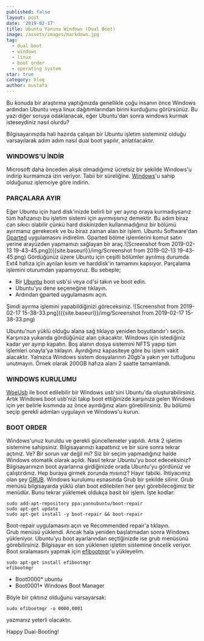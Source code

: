 ```yaml
---
published: false
layout: post
date: '2019-02-17'
title: Ubuntu Yanına Windows (Dual Boot)
image: /assets/images/markdown.jpg
tag:
  - dual boot
  - windows
  - linux
  - boot order
  - operating system
star: true
category: blog
author: mustafa
---
```

Bu konuda bir araştırma yaptığınızda genellikle çoğu insanın önce Windows ardından Ubuntu veya linux dağıtımlarından birini kurduğunu görürsünüz. Bu yazı diğer soruya odaklanacak, eğer Ubuntu'dan sonra windows kurmak isteseydiniz nasıl olurdu?

Bilgisayarınızda hali hazırda çalışan bir Ubuntu işletim sisteminiz olduğu varsayılarak adım adım nasıl dual boot yapılır, anlatılacaktır.
### WINDOWS'U İNDİR
Microsoft daha önceden alışık olmadığımız ücretsiz bir şekilde Windows'u indirip kurmamıza izin veriyor. Tabii bir süreliğine. [Windows](https://www.microsoft.com/tr-tr/software-download/windows10ISO)'u sahip olduğunuz işlemciye göre indirin.
### PARÇALARA AYIR
Eğer Ubuntu için hard disk'inizde belirli bir yer ayırıp oraya kurmadıysanız tüm hafızanızı bu işletim sistemi için ayırmışsınız demektir. Bu adım biraz can sıkıcı olabilir çünkü hard diskinizden kullanmadığınız bir bölümü ayırmanız gerekecek ve bu biraz zaman alan bir işlem. Ubuntu Software'dan [Gparted](https://gparted.org/) uygulamasını indirelim. Gparted bölme işlemlerini komut satırı yerine arayüzden yapmamızı sağlayan bir araç.![Screenshot from 2019-02-13 19-43-45.png]({{site.baseurl}}/img/Screenshot from 2019-02-13 19-43-45.png)
Gördüğünüz üzere Ubuntu için çeşitli bölümler ayrılmış durumda. Ext4 hafıza için ayrılan kısım ve harddisk'in tamamını kapsıyor. Parçalama işlemini oturumdan yapamıyoruz. Bu sebeple;
- Bir [Ubuntu](https://www.ubuntu.com/download/desktop) boot usb'si veya cd'si takın ve boot edin.
- Ubuntu'yu dene seçeneğine tıklayın. 
- Ardından gparted uygulamasını açın. 

Şimdi ayırma işlemini yapabildiğinizi göreceksiniz. 
![Screenshot from 2019-02-17 15-38-33.png]({{site.baseurl}}/img/Screenshot from 2019-02-17 15-38-33.png)

Ubuntu'nun yüklü olduğu alana sağ tıklayıp yeniden boyutlandır'ı seçin. Karşınıza yukarıda gördüğünüz alan çıkacaktır. Windows için istediğiniz kadar yer ayırıp kapatın. Boş alanın dosya sistemini NFTS yapıp tüm işlemleri onayla'ya tıklayın. Ayırdığınız kapasiteye göre bu işlem vakit alacaktır. Yalnızca Windows sistem dosyalarının 20gb'a yakın yer tuttuğunu unutmayın. Örnek olarak 200GB hafıza alanı 2 saatte tamamlandı.
### WINDOWS KURULUMU
[WoeUsb](https://github.com/slacka/WoeUSB) ile boot edilebilir bir Windows usb'sini Ubuntu'da oluşturabilirsiniz. Artık Windows boot usb'nizi takıp boot ettiğinizde karşınıza gelen Windows için yer belirle kısmında az önce ayırdığınız alanı görebilirsiniz. Bu bölümü seçip gerekli adımları uygulayın ve Windows'u kurun.
### BOOT ORDER
Windows'unuz kuruldu ve gerekli güncellemeler yapıldı. Artık 2 işletim sistemine sahipsiniz. Bilgisayarınızı kapattınız ve bir süre sonra tekrar açtınız. Ve? Bir sorun var değil mi? Siz bir seçim  yapmadığınız halde Windows otomatik olarak açıldı. Nasıl tekrar Ubuntu'yu boot edeceksiniz? Bilgisayarınızın boot ayarlarına girdiğinizde orada Ubuntu'yu gördünüz ve çalıştırdınız. Hep buraya girmek zorunda mısınız? Hayır tabiiki. İhtiyacımız olan şey [GRUB](https://www.gnu.org/software/grub/). 
Windows kurulumu esnasında Grub bir şekilde silinir. Grub menüsü bilgisayarda yüklü olan boot edilebilen her şeyi görebileceğimiz bir menüdür. Bunu tekrar yüklemek oldukça basit bir işlem.
İşte kodlar:
~~~
sudo add-apt-repository ppa:yannubuntu/boot-repair
sudo apt-get update
sudo apt-get install -y boot-repair && boot-repair
~~~
Boot-repair uygulamasını açın ve Recommended repair'a tıklayın.\
Grub menüsü yüklendi. Ancak hala yeniden başlatmadan sonra Windows yükleniyor. Ubuntu'yu boot ayarlarından seçtiğinizde ise grub menüsünü görebilirsiniz. Bilgisayar en son yüklenen işletim sistemine öncelik veriyor.
Boot sıralamasını yapmak için [efibootmgr](https://linux.die.net/man/8/efibootmgr)'u yükleyelim.
~~~
sudo apt-get install efibootmgr
efibootmgr 
~~~
- Boot0000* ubuntu 
- Boot0001* Windows Boot Manager 

Böyle bir çıktınız olduğunu varsayarsak:
~~~
sudo efibootmgr -o 0000,0001
~~~
yazmanız yeterli olacaktır. 

Happy Dual-Booting!
